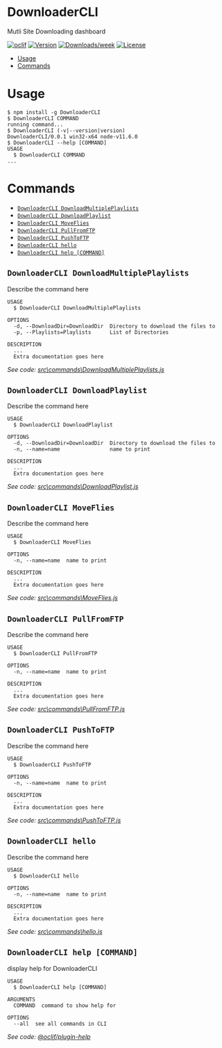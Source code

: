 DownloaderCLI
=============

Mutli Site Downloading dashboard

[![oclif](https://img.shields.io/badge/cli-oclif-brightgreen.svg)](https://oclif.io)
[![Version](https://img.shields.io/npm/v/DownloaderCLI.svg)](https://npmjs.org/package/DownloaderCLI)
[![Downloads/week](https://img.shields.io/npm/dw/DownloaderCLI.svg)](https://npmjs.org/package/DownloaderCLI)
[![License](https://img.shields.io/npm/l/DownloaderCLI.svg)](https://github.com/Test02/DownloaderCLI/blob/master/package.json)

<!-- toc -->
* [Usage](#usage)
* [Commands](#commands)
<!-- tocstop -->
# Usage
<!-- usage -->
```sh-session
$ npm install -g DownloaderCLI
$ DownloaderCLI COMMAND
running command...
$ DownloaderCLI (-v|--version|version)
DownloaderCLI/0.0.1 win32-x64 node-v11.6.0
$ DownloaderCLI --help [COMMAND]
USAGE
  $ DownloaderCLI COMMAND
...
```
<!-- usagestop -->
# Commands
<!-- commands -->
* [`DownloaderCLI DownloadMultiplePlaylists`](#downloadercli-downloadmultipleplaylists)
* [`DownloaderCLI DownloadPlaylist`](#downloadercli-downloadplaylist)
* [`DownloaderCLI MoveFlies`](#downloadercli-moveflies)
* [`DownloaderCLI PullFromFTP`](#downloadercli-pullfromftp)
* [`DownloaderCLI PushToFTP`](#downloadercli-pushtoftp)
* [`DownloaderCLI hello`](#downloadercli-hello)
* [`DownloaderCLI help [COMMAND]`](#downloadercli-help-command)

## `DownloaderCLI DownloadMultiplePlaylists`

Describe the command here

```
USAGE
  $ DownloaderCLI DownloadMultiplePlaylists

OPTIONS
  -d, --DownloadDir=DownloadDir  Directory to download the files to
  -p, --Playlists=Playlists      List of Directories

DESCRIPTION
  ...
  Extra documentation goes here
```

_See code: [src\commands\DownloadMultiplePlaylists.js](https://github.com/Test02/DownloaderCLI/blob/v0.0.1/src\commands\DownloadMultiplePlaylists.js)_

## `DownloaderCLI DownloadPlaylist`

Describe the command here

```
USAGE
  $ DownloaderCLI DownloadPlaylist

OPTIONS
  -d, --DownloadDir=DownloadDir  Directory to download the files to
  -n, --name=name                name to print

DESCRIPTION
  ...
  Extra documentation goes here
```

_See code: [src\commands\DownloadPlaylist.js](https://github.com/Test02/DownloaderCLI/blob/v0.0.1/src\commands\DownloadPlaylist.js)_

## `DownloaderCLI MoveFlies`

Describe the command here

```
USAGE
  $ DownloaderCLI MoveFlies

OPTIONS
  -n, --name=name  name to print

DESCRIPTION
  ...
  Extra documentation goes here
```

_See code: [src\commands\MoveFlies.js](https://github.com/Test02/DownloaderCLI/blob/v0.0.1/src\commands\MoveFlies.js)_

## `DownloaderCLI PullFromFTP`

Describe the command here

```
USAGE
  $ DownloaderCLI PullFromFTP

OPTIONS
  -n, --name=name  name to print

DESCRIPTION
  ...
  Extra documentation goes here
```

_See code: [src\commands\PullFromFTP.js](https://github.com/Test02/DownloaderCLI/blob/v0.0.1/src\commands\PullFromFTP.js)_

## `DownloaderCLI PushToFTP`

Describe the command here

```
USAGE
  $ DownloaderCLI PushToFTP

OPTIONS
  -n, --name=name  name to print

DESCRIPTION
  ...
  Extra documentation goes here
```

_See code: [src\commands\PushToFTP.js](https://github.com/Test02/DownloaderCLI/blob/v0.0.1/src\commands\PushToFTP.js)_

## `DownloaderCLI hello`

Describe the command here

```
USAGE
  $ DownloaderCLI hello

OPTIONS
  -n, --name=name  name to print

DESCRIPTION
  ...
  Extra documentation goes here
```

_See code: [src\commands\hello.js](https://github.com/Test02/DownloaderCLI/blob/v0.0.1/src\commands\hello.js)_

## `DownloaderCLI help [COMMAND]`

display help for DownloaderCLI

```
USAGE
  $ DownloaderCLI help [COMMAND]

ARGUMENTS
  COMMAND  command to show help for

OPTIONS
  --all  see all commands in CLI
```

_See code: [@oclif/plugin-help](https://github.com/oclif/plugin-help/blob/v2.1.6/src\commands\help.ts)_
<!-- commandsstop -->
